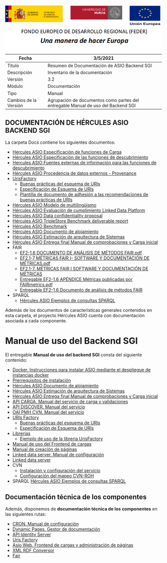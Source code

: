 ![](..//Docs/media/CabeceraDocumentosMD.png)

| Fecha         | 3/5/2021                                                   |
| ------------- | ------------------------------------------------------------ |
|Titulo|Resumen de Documentación de ASIO Backend SGI| 
|Descripción|Inventario de la documentación|
|Versión|3.2|
|Módulo|Documentación|
|Tipo|Manual|
|Cambios de la Versión|Agrupación de documentos como partes del entregable Manual de uso del Backend SGI|

## DOCUMENTACIÓN DE HÉRCULES ASIO BACKEND SGI

La carpeta Docs contiene los siguientes documentos:

 - [Hercules ASIO Especificación de funciones de Carga](Hercules-ASIO-Especificacion-de-funciones-de-Carga.md)
 - [Hércules ASIO Especificación de las funciones de descubrimiento](Hercules-ASIO-Especificacion-de-las-funciones-de-descubrimiento.md)
 - [Hercules ASIO Fuentes externas de información para las funciones de descubrimiento](Hercules-ASIO-Fuentes-externas-de-informacion-para-las-funciones-de-descubrimiento.md)
 - [Hércules ASIO Procedencia de datos externos - Provenance](Hercules-ASIO-Procedencia-de-datos-externos-Provenance.md)
 - [UrisFactory](UrisFactory/)
   - [Buenas prácticas del esquema de URIs](UrisFactory/Buenas-practicas-URIs.md)
   - [Especificación de Esquema de URIs](UrisFactory/Especificacion-Esquema-de-URIs.md)
   - [Plantilla de documento de adhesión a las recomendaciones de buenas prácticas de URIs](UrisFactory/Plantilla-de-documento-de-adhesion-a-las-recomendaciones-de-buenas-practicas-de-URIs.md)
 - [Hércules ASIO Modelo de multilingüismo](Hercules-ASIO-Modelo-de-multilinguismo.md)
 - [Hércules ASIO Evaluación de cumplimiento Linked Data Platform](Hercules-ASIO-Evaluacion-de-cumplimiento-Linked-Data-Platform.md)
 - [Hércules ASIO Data confidentiality proposal](Hercules-ASIO-Data-confidentiality-proposal.md)
 - [Hércules ASIO TripleStore Benchmark deliverable report](Hercules-TripleStore-Benchmark-deliverable-report.md)
 - [Hércules ASIO Benchmark](Benchmark/)
 - [Hércules ASIO Documento de alojamiento](Hercules-ASIO-Documento-de-Alojamiento.md)
 - [Hércules ASIO Estimación de arquitectura de Sistemas](Hercules-ASIO-Estimacion-de-arquitectura-de-Sistemas.md)
 - [Hércules ASIO Entrega final Manual de comprobaciones y Carga inicial](Hercules-ASIO-Entrega-Final-Manual-de-comprobaciones-y-Carga-inicial.md)
 - FAIR
    - [EF2-1.6 DOCUMENTO DE ANÁLISIS DE MÉTODOS FAIR.pdf](FAIR/EF2-1.6%20DOCUMENTO%20DE%20AN%C3%81LISIS%20DE%20M%C3%89TODOS%20FAIR.pdf)
    - [EF2.1-7 MÉTRICAS FAIR I- SOFTWARE Y DOCUMENTACIÓN DE MÉTRICAS.pdf](FAIR/EF2.1-7.%20M%C3%89TRICAS%20FAIR%20I-%20SOFTWARE%20Y%20DOCUMENTACI%C3%93N%20DE%20M%C3%89TRICAS.pdf)
   - [EF2.1-7. MÉTRICAS FAIR I SOFTWARE Y DOCUMENTACIÓN DE MÉTRICAS](FAIR/EF2.1-7.-METRICAS-FAIR-I-SOFTWARE-Y-DOCUMENTACION-DE-METRICAS.md)
   - [Entregable EF2-1.6 APÉNDICE Métricas publicadas por FAIRmetrics.pdf](FAIR/Entregable%20EF2-1.6%20AP%C3%89NDICE%20M%C3%A9tricas%20publicadas%20por%20FAIRmetrics.pdf)
   - [Entregable EF2-1.6 Documento de análisis de métodos FAIR](FAIR/Entregable-EF2-1.6-documento-de-analisis-de-metodos-FAIR.md)
 - SPARQL
   - [Hércules ASIO Ejemplos de consultas SPARQL](SPARQL/Hercules-ASIO-Ejemplos-de-consultas-SPARQL.md)

Además de los documentos de características generales contenidos en esta carpeta, el proyecto Hércules ASIO cuenta con documentación asociada a cada componente.

Manual de uso del Backend SGI
=======================

El entregable **Manual de uso del backend SGI** consta del siguiente contenido: 
 
 - [Docker. Instrucciones para instalar ASIO mediante el despliegue de instancias docker](../Builds/docker-images)
 - [Prerrequisitos de instalación](../Builds/Build)
 - [Hércules ASIO Documento de alojamiento](Hercules-ASIO-Documento-de-Alojamiento.md)
 - [Hércules ASIO Estimación de arquitectura de Sistemas](Hercules-ASIO-Estimacion-de-arquitectura-de-Sistemas.md)
 - [Hércules ASIO Entrega final Manual de comprobaciones y Carga inicial](Hercules-ASIO-Entrega-Final-Manual-de-comprobaciones-y-Carga-inicial.md)
 - [API CARGA. Manual del servicio de carga y validaciones](../src/Hercules.Asio.Api.Carga)
 - [API DISCOVER. Manual del servicio](../src/Hercules.Asio.Api.Discover)
 - [OAI PMH CVN. Manual del servicio](../src/Hercules.Asio.CVN2OAI_PMH)
 - [URIs Factory](UrisFactory)
	 - [Buenas prácticas del esquema de URIs](UrisFactory/Buenas-practicas-URIs.md)
	 - [Especificación de Esquema de URIs](UrisFactory/Especificacion-Esquema-de-URIs.md)
 - [Librerías](https://github.com/HerculesCRUE/GnossDeustoBackend/tree/master/Builds/libraries)
	 - [Ejemplo de uso de la libreria UrisFactory](Examples/UrisFactoryLibraryExample)
 - [Manual de uso del Frontend de cargas](../src/Hercules.Asio.Web/Manual-de-usuario.md)
 - [Manual de creación de páginas](../src/Hercules.Asio.Web/Manual-de-creacion-de-paginas.md)
 - [Linked data server. Manual de configuración](../src/Hercules.Asio.LinkedDataServer) 
 - [Linked data server](https://github.com/HerculesCRUE/GnossDeustoBackend/tree/master/src/Hercules.Asio.LinkedDataServer)
 - CVN
	 - [Instalación y configuración del servicio](../src/cvn)
	 - [Configuración del mapeo CVN-ROH](../src/cvn/docs/config)
 - SPARQL
	 [Hércules ASIO Ejemplos de consultas SPARQL](SPARQL/Hercules-ASIO-Ejemplos-de-consultas-SPARQL.md)
	 
Documentación técnica de los componentes
---------------------------

Además, disponemos de **documentación técnica de los componentes** en las siguientes rutas:

 - [CRON. Manual de configuración](../src/Hercules.Asio.Cron)
 - [Dynamic Pages. Gestor de documentación](../src/Hercules.Asio.DinamicPages)
 - [API Identity Server](../src/Hercules.Asio.IdentityServer)
 - [Uris Factory](../src/Hercules.Asio.UrisFactory)
 - [Asio Web. Frontend de cargas y administración de páginas](../src/Hercules.Asio.Web)
 - [XML RDF Conversor](../src/Hercules.Asio.XML_RDF_Conversor)
 - [Fair](../src/fair)
